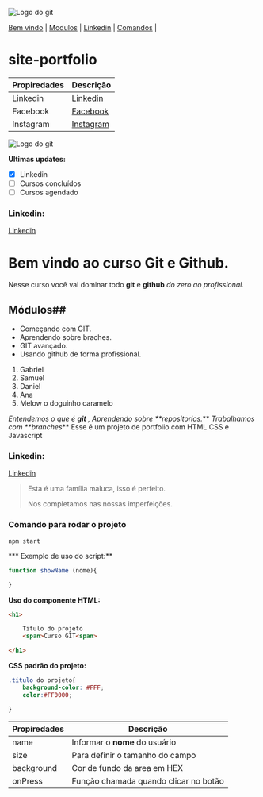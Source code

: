 
![Logo do git](https://sujeitoprogramador.com/wp-content/uploads/2021/04/gitimage.png)

[Bem vindo](#bem-vindo-ao-curso-git-e-github) |
[Modulos](#módulos) |
[Linkedin](#linkedin-1) |
[Comandos](#comando-para-rodar-o-projeto) |
# site-portfolio

Propiredades | Descrição
-------------|----------
Linkedin | [Linkedin](https://www.linkedin.com/in/ana-silva-23199471/)
Facebook | [Facebook](https://www.facebook.com/Estudantede.Biomedicina/)
Instagram | [Instagram](https://www.instagram.com/whospretiinha/)


![Logo do git](https://blogdokelmer.wordpress.com/files/2009/06/fighomemletracaminhando.gif?w=144)

**Ultimas updates:**
- [X] Linkedin
- [ ] Cursos concluídos
- [ ] Cursos agendado

### Linkedin:
   [Linkedin](https://www.linkedin.com/in/ana-silva-23199471/)
# Bem vindo ao curso Git e Github.
Nesse curso você vai  dominar todo **git** e **github** _do zero ao profissional._


## Módulos##
* Começando com GIT.
* Aprendendo sobre braches.
* GIT avançado.
* Usando github de forma profissional.



1. Gabriel
2. Samuel
3. Daniel
4. Ana
5. Melow o doguinho caramelo



_Entendemos o que é **git** , Aprendendo sobre **repositorios._** _Trabalhamos com **branches_**
Esse é um projeto de portfolio com HTML CSS e Javascript


### Linkedin:
[Linkedin](https://www.linkedin.com/in/ana-silva-23199471/)

>Esta é uma família maluca, isso é perfeito.
>
>Nos completamos nas nossas imperfeições.

### Comando para rodar o projeto

```
npm start
```

*** Exemplo de uso do script:**

```js
function showName (nome){

}
```
**Uso do componente HTML:**
```html
<h1>

    Titulo do projeto 
    <span>Curso GIT<span>

</h1>
```

**CSS padrão do projeto:**
```css
.titulo do projeto{
    background-color: #FFF;
    color:#FF0000;

}
```

Propiredades | Descrição
-------------|----------
name | Informar o **nome** do usuário
size | Para definir o tamanho do campo
background | Cor de fundo da area em HEX
onPress | Função chamada quando clicar no botão


